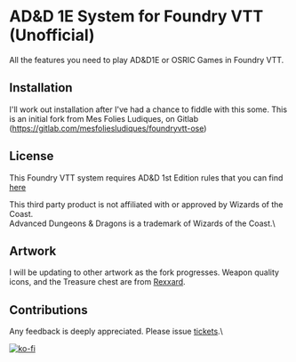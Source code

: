 # AD&D 1E System for Foundry VTT (Unofficial)
All the features you need to play AD&D1E or OSRIC Games in Foundry VTT.

## Installation
I'll work out installation after I've had a chance to fiddle with this some. This is an initial fork from Mes Folies Ludiques, on Gitlab (https://gitlab.com/mesfoliesludiques/foundryvtt-ose)

## License
This Foundry VTT system requires AD&D 1st Edition rules that you can find [here](https://www.drivethrurpg.com/browse.php?filters=44829_0_0_0_0&src=fid44829)

This third party product is not affiliated with or approved by Wizards of the Coast. \
Advanced Dungeons & Dragons is a trademark of Wizards of the Coast.\

## Artwork
I will be updating to other artwork as the fork progresses.
Weapon quality icons, and the Treasure chest are from [Rexxard](https://assetstore.unity.com/packages/2d/gui/icons/flat-skills-icons-82713).

## Contributions
Any feedback is deeply appreciated. Please issue [tickets](https://github.com/eCyclops/foundryvtt-add1e/issues).\

[![ko-fi](https://www.ko-fi.com/img/githubbutton_sm.svg)](https://ko-fi.com/H2H21WMKA)
